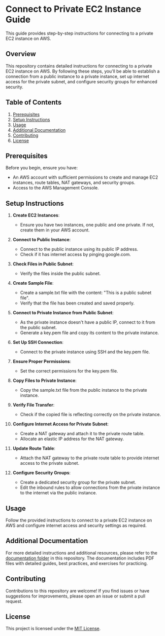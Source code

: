 # Connect to Private EC2 Instance Guide

This guide provides step-by-step instructions for connecting to a private EC2 instance on AWS.

## Overview

This repository contains detailed instructions for connecting to a private EC2 instance on AWS. By following these steps, you'll be able to establish a connection from a public instance to a private instance, set up internet access for the private subnet, and configure security groups for enhanced security.

## Table of Contents

1. [Prerequisites](#prerequisites)
2. [Setup Instructions](#setup-instructions)
3. [Usage](#usage)
4. [Additional Documentation](#additional-documentation)
5. [Contributing](#contributing)
6. [License](#license)

## Prerequisites

Before you begin, ensure you have:

- An AWS account with sufficient permissions to create and manage EC2 instances, route tables, NAT gateways, and security groups.
- Access to the AWS Management Console.

## Setup Instructions

1. **Create EC2 Instances**:
   - Ensure you have two instances, one public and one private. If not, create them in your AWS account.

2. **Connect to Public Instance**:
   - Connect to the public instance using its public IP address.
   - Check if it has internet access by pinging google.com.

3. **Check Files in Public Subnet**:
   - Verify the files inside the public subnet.

4. **Create Sample File**:
   - Create a sample.txt file with the content: "This is a public subnet file".
   - Verify that the file has been created and saved properly.

5. **Connect to Private Instance from Public Subnet**:
   - As the private instance doesn't have a public IP, connect to it from the public subnet.
   - Generate a key.pem file and copy its content to the private instance.

6. **Set Up SSH Connection**:
   - Connect to the private instance using SSH and the key.pem file.

7. **Ensure Proper Permissions**:
   - Set the correct permissions for the key.pem file.

8. **Copy Files to Private Instance**:
   - Copy the sample.txt file from the public instance to the private instance.

9. **Verify File Transfer**:
   - Check if the copied file is reflecting correctly on the private instance.

10. **Configure Internet Access for Private Subnet**:
    - Create a NAT gateway and attach it to the private route table.
    - Allocate an elastic IP address for the NAT gateway.

11. **Update Route Table**:
    - Attach the NAT gateway to the private route table to provide internet access to the private subnet.

12. **Configure Security Groups**:
    - Create a dedicated security group for the private subnet.
    - Edit the inbound rules to allow connections from the private instance to the internet via the public instance.

## Usage

Follow the provided instructions to connect to a private EC2 instance on AWS and configure internet access and security settings as required.

## Additional Documentation

For more detailed instructions and additional resources, please refer to the [documentation folder](Documentation/) in this repository. The documentation includes PDF files with detailed guides, best practices, and exercises for practicing.

## Contributing

Contributions to this repository are welcome! If you find issues or have suggestions for improvements, please open an issue or submit a pull request.

## License

This project is licensed under the [MIT License](LICENSE).
